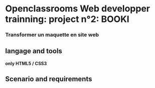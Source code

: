 ﻿# Openclassrooms Web developper trainning: project n°2: BOOKI
 ### Transformer un maquette en site web

## langage and tools

#### only HTML5 / CSS3

## Scenario and requirements



